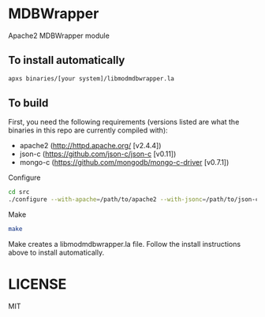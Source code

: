 # MDBWrapper

Apache2 MDBWrapper module

## To install automatically

```bash
apxs binaries/[your system]/libmodmdbwrapper.la
```


## To build

First, you need the following requirements (versions listed are what the binaries in this repo are currently compiled with):

* apache2 (http://httpd.apache.org/ [v2.4.4])
* json-c (https://github.com/json-c/json-c [v0.11])
* mongo-c (https://github.com/mongodb/mongo-c-driver [v0.7.1])


Configure

```bash
cd src
./configure --with-apache=/path/to/apache2 --with-jsonc=/path/to/json-c --with-mongoc=/path/to/mongo-c
```

Make

```bash
make
```

Make creates a libmodmdbwrapper.la file. Follow the install instructions above to install automatically.


# LICENSE

MIT